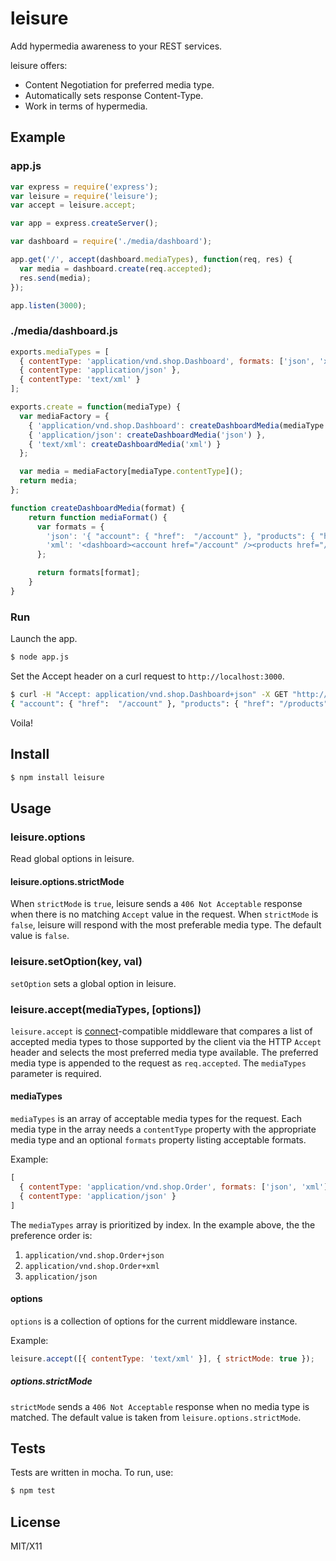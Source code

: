 # leisure

Add hypermedia awareness to your REST services.

leisure offers:

* Content Negotiation for preferred media type.
* Automatically sets response Content-Type.
* Work in terms of hypermedia.

## Example
### app.js

```javascript
var express = require('express');
var leisure = require('leisure');
var accept = leisure.accept;

var app = express.createServer();

var dashboard = require('./media/dashboard');

app.get('/', accept(dashboard.mediaTypes), function(req, res) {
  var media = dashboard.create(req.accepted);
  res.send(media);
});

app.listen(3000);
```

### ./media/dashboard.js
```javascript
exports.mediaTypes = [
  { contentType: 'application/vnd.shop.Dashboard', formats: ['json', 'xml'] },
  { contentType: 'application/json' },
  { contentType: 'text/xml' }
];

exports.create = function(mediaType) {
  var mediaFactory = {
    { 'application/vnd.shop.Dashboard': createDashboardMedia(mediaType.format) },
    { 'application/json': createDashboardMedia('json') },
    { 'text/xml': createDashboardMedia('xml') }
  };

  var media = mediaFactory[mediaType.contentType]();
  return media;
};

function createDashboardMedia(format) {
    return function mediaFormat() {
      var formats = {
        'json': '{ "account": { "href":  "/account" }, "products": { "href": "/products" } }',
        'xml': '<dashboard><account href="/account" /><products href="/products" /></dashboard>'
      };

      return formats[format];
    }
}

```

### Run

Launch the app.

```bash
$ node app.js
```

Set the Accept header on a curl request to `http://localhost:3000`.

```bash
$ curl -H "Accept: application/vnd.shop.Dashboard+json" -X GET "http://localhost:3000"
{ "account": { "href":  "/account" }, "products": { "href": "/products" } }
```

Voila!

## Install

```bash
$ npm install leisure
```

## Usage
### leisure.options
Read global options in leisure.

#### leisure.options.strictMode
When `strictMode` is `true`, leisure sends a `406 Not Acceptable` response when there is no matching `Accept` value in the request.  When `strictMode` is `false`, leisure will respond with the most preferable media type.  The default value is `false`.

### leisure.setOption(key, val)
`setOption` sets a global option in leisure.

### leisure.accept(mediaTypes, [options])
`leisure.accept` is [connect](https://github.com/senchalabs/connect)-compatible middleware that compares a list of accepted media types to those supported by the client via the HTTP `Accept` header and selects the most preferred media type available.  The preferred media type is appended to the request as `req.accepted`.  The `mediaTypes` parameter is required.

#### mediaTypes
`mediaTypes` is an array of acceptable media types for the request.  Each media type in the array needs a `contentType` property with the appropriate media type and an optional `formats` property listing acceptable formats.

Example: 

```javascript
[
  { contentType: 'application/vnd.shop.Order', formats: ['json', 'xml'] }, 
  { contentType: 'application/json' }
]
```

The `mediaTypes` array is prioritized by index.  In the example above, the the preference order is: 

1. `application/vnd.shop.Order+json`
2. `application/vnd.shop.Order+xml`
3. `application/json`

#### options
`options` is a collection of options for the current middleware instance.  

Example:

```javascript
leisure.accept([{ contentType: 'text/xml' }], { strictMode: true });
```

##### options.strictMode
`strictMode` sends a `406 Not Acceptable` response when no media type is matched.  The default value is taken from `leisure.options.strictMode`.

## Tests
Tests are written in mocha.  To run, use:

```bash
$ npm test
```

## License
MIT/X11

